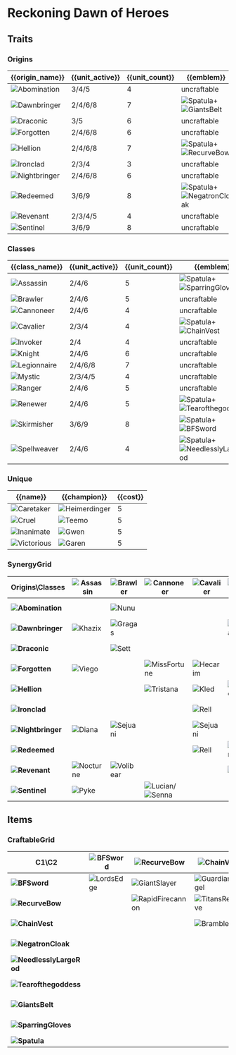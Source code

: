# Reckoning Dawn of Heroes

## Traits
### Origins
| {{origin_name}}                                                      | {{unit_active}} | {{unit_count}} | {{emblem}}                                                                                                  | {{desc}} |
| -                                                                    | -               | -              | -                                                                                                           | -        |
| ![Abomination](../tfttraits/icon/set5.5/ShadowYoumuusGhostblade.png) | 3/4/5           | 4              | uncraftable                                                                                                 |          |
| ![Dawnbringer](../tfttraits/icon/set5.5/WarlordsBanner.png)          | 2/4/6/8         | 7              | ![Spatula](../tftitems/icon/set5.5/Spatula.png)+![GiantsBelt](../tftitems/icon/set5.5/GiantsBelt.png)       |          |
| ![Draconic](../tfttraits/icon/set5.5/DraconicEmblem.png)             | 3/5             | 6              | uncraftable                                                                                                 |          |
| ![Forgotten](../tfttraits/icon/set5.5/ShadowSwordoftheDivine.png)    | 2/4/6/8         | 6              | uncraftable                                                                                                 |          |
| ![Hellion](../tfttraits/icon/set5.5/DuelistsZeal.png)                | 2/4/6/8         | 7              | ![Spatula](../tftitems/icon/set5.5/Spatula.png)+![RecurveBow](../tftitems/icon/set5.5/RecurveBow.png)       |          |
| ![Ironclad](../tfttraits/icon/set5.5/IroncladEmblem.png)             | 2/3/4           | 3              | uncraftable                                                                                                 |          |
| ![Nightbringer](../tfttraits/icon/set5.5/ShadowWarlordsBanner.png)   | 2/4/6/8         | 6              | uncraftable                                                                                                 |          |
| ![Redeemed](../tfttraits/icon/set5.5/ElderwoodHeirloom.png)          | 3/6/9           | 8              | ![Spatula](../tftitems/icon/set5.5/Spatula.png)+![NegatronCloak](../tftitems/icon/set5.5/NegatronCloak.png) |          |
| ![Revenant](../tfttraits/icon/set5.5/ShadowElderwoodHeirloom.png)    | 2/3/4/5         | 4              | uncraftable                                                                                                 |          |
| ![Sentinel](../tfttraits/icon/set5.5/SentinelEmblem.png)             | 3/6/9           | 8              | uncraftable                                                                                                 |          |

### Classes
| {{class_name}}                                                 | {{unit_active}} | {{unit_count}} | {{emblem}}                                                                                                            | {{desc}} |
| -                                                              | -               | -              | -                                                                                                                     | -        |
| ![Assassin](../tfttraits/icon/set5.5/YoumuusGhostblade.png)    | 2/4/6           | 5              | ![Spatula](../tftitems/icon/set5.5/Spatula.png)+![SparringGloves](../tftitems/icon/set5.5/SparringGloves.png)         |          |
| ![Brawler](../tfttraits/icon/set5.5/BrawlerEmblem.png)         | 2/4/6           | 5              | uncraftable                                                                                                           |          |
| ![Cannoneer](../tfttraits/icon/set5.5/CannoneerEmblem.png)     | 2/4/6           | 4              | uncraftable                                                                                                           |          |
| ![Cavalier](../tfttraits/icon/set5.5/VanguardsCuirass.png)     | 2/3/4           | 4              | ![Spatula](../tftitems/icon/set5.5/Spatula.png)+![ChainVest](../tftitems/icon/set5.5/ChainVest.png)                   |          |
| ![Invoker](../tfttraits/icon/set5.5/InvokerEmblem.png)         | 2/4             | 4              | uncraftable                                                                                                           |          |
| ![Knight](../tfttraits/icon/set5.5/KnightEmblem.png)           | 2/4/6           | 6              | uncraftable                                                                                                           |          |
| ![Legionnaire](../tfttraits/icon/set5.5/LegionnaireEmblem.png) | 2/4/6/8         | 7              | uncraftable                                                                                                           |          |
| ![Mystic](../tfttraits/icon/set5.5/MysticEmblem.png)           | 2/3/4/5         | 4              | uncraftable                                                                                                           |          |
| ![Ranger](../tfttraits/icon/set5.5/RangerEmblem.png)           | 2/4/6           | 5              | uncraftable                                                                                                           |          |
| ![Renewer](../tfttraits/icon/set5.5/MagesCap.png)              | 2/4/6           | 5              | ![Spatula](../tftitems/icon/set5.5/Spatula.png)+![Tearofthegoddess](../tftitems/icon/set5.5/Tearofthegoddess.png)     |          |
| ![Skirmisher](../tfttraits/icon/set5.5/SwordoftheDivine.png)   | 3/6/9           | 8              | ![Spatula](../tftitems/icon/set5.5/Spatula.png)+![BFSword](../tftitems/icon/set5.5/BFSword.png)                       |          |
| ![Spellweaver](../tfttraits/icon/set5.5/MantleofDusk.png)      | 2/4/6           | 4              | ![Spatula](../tftitems/icon/set5.5/Spatula.png)+![NeedlesslyLargeRod](../tftitems/icon/set5.5/NeedlesslyLargeRod.png) |          |

### Unique
| {{name}}                                               | {{champion}}                                                  | {{cost}} |
| -                                                      | -                                                             | -        |
| ![Caretaker](../tfttraits/icon/set5.5/Caretaker.svg)   | ![Heimerdinger](../tftchampions/icon/set5.5/Heimerdinger.png) | 5        |
| ![Cruel](../tfttraits/icon/set5.5/Cruel.svg)           | ![Teemo](../tftchampions/icon/set5.5/Teemo.png)               | 5        |
| ![Inanimate](../tfttraits/icon/set5.5/Inanimate.svg)   | ![Gwen](../tftchampions/icon/set5.5/Gwen.png)                 | 5        |
| ![Victorious](../tfttraits/icon/set5.5/Victorious.svg) | ![Garen](../tftchampions/icon/set5.5/Garen.png)               | 5        |

### SynergyGrid
| ****Origins\Classes****                                                  | **![Assassin](../tfttraits/icon/set5.5/YoumuusGhostblade.png)** | **![Brawler](../tfttraits/icon/set5.5/BrawlerEmblem.png)** | **![Cannoneer](../tfttraits/icon/set5.5/CannoneerEmblem.png)**                                    | **![Cavalier](../tfttraits/icon/set5.5/VanguardsCuirass.png)** | **![Invoker](../tfttraits/icon/set5.5/InvokerEmblem.png)** | **![Knight](../tfttraits/icon/set5.5/KnightEmblem.png)** | **![Legionnaire](../tfttraits/icon/set5.5/LegionnaireEmblem.png)**                                | **![Mystic](../tfttraits/icon/set5.5/MysticEmblem.png)**      | **![Ranger](../tfttraits/icon/set5.5/RangerEmblem.png)** | **![Renewer](../tfttraits/icon/set5.5/MagesCap.png)**         | **![Skirmisher](../tfttraits/icon/set5.5/SwordoftheDivine.png)**                                | **![Spellweaver](../tfttraits/icon/set5.5/MantleofDusk.png)** |
| -                                                                        | -                                                               | -                                                          | -                                                                                                 | -                                                              | -                                                          | -                                                        | -                                                                                                 | -                                                             | -                                                        | -                                                             | -                                                                                               | -                                                             |
| **![Abomination](../tfttraits/icon/set5.5/ShadowYoumuusGhostblade.png)** |                                                                 | ![Nunu](../tftchampions/icon/set5.5/Nunu.png)              |                                                                                                   |                                                                |                                                            |                                                          | ![Kalista](../tftchampions/icon/set5.5/Kalista.png)                                               | ![Fiddlesticks](../tftchampions/icon/set5.5/Fiddlesticks.png) |                                                          |                                                               |                                                                                                 | ![Brand](../tftchampions/icon/set5.5/Brand.png)               |
| **![Dawnbringer](../tfttraits/icon/set5.5/WarlordsBanner.png)**          | ![Khazix](../tftchampions/icon/set5.5/Khazix.png)               | ![Gragas](../tftchampions/icon/set5.5/Gragas.png)          |                                                                                                   |                                                                | ![Karma](../tftchampions/icon/set5.5/Karma.png)            | ![Garen](../tftchampions/icon/set5.5/Garen.png)          | ![Riven](../tftchampions/icon/set5.5/Riven.png)                                                   |                                                               |                                                          | ![Soraka](../tftchampions/icon/set5.5/Soraka.png)             | ![Nidalee](../tftchampions/icon/set5.5/Nidalee.png)                                             |                                                               |
| **![Draconic](../tfttraits/icon/set5.5/DraconicEmblem.png)**             |                                                                 | ![Sett](../tftchampions/icon/set5.5/Sett.png)              |                                                                                                   |                                                                |                                                            | ![Galio](../tftchampions/icon/set5.5/Galio.png)          |                                                                                                   |                                                               | ![Ashe](../tftchampions/icon/set5.5/Ashe.png)            | ![Heimerdinger](../tftchampions/icon/set5.5/Heimerdinger.png) | ![Udyr](../tftchampions/icon/set5.5/Udyr.png)                                                   | ![Zyra](../tftchampions/icon/set5.5/Zyra.png)                 |
| **![Forgotten](../tfttraits/icon/set5.5/ShadowSwordoftheDivine.png)**    | ![Viego](../tftchampions/icon/set5.5/Viego.png)                 |                                                            | ![MissFortune](../tftchampions/icon/set5.5/MissFortune.png)                                       | ![Hecarim](../tftchampions/icon/set5.5/Hecarim.png)            |                                                            | ![Thresh](../tftchampions/icon/set5.5/Thresh.png)        | ![Draven](../tftchampions/icon/set5.5/Draven.png)                                                 |                                                               | ![Vayne](../tftchampions/icon/set5.5/Vayne.png)          |                                                               | ![Viego](../tftchampions/icon/set5.5/Viego.png)                                                 |                                                               |
| **![Hellion](../tfttraits/icon/set5.5/DuelistsZeal.png)**                |                                                                 |                                                            | ![Tristana](../tftchampions/icon/set5.5/Tristana.png)                                             | ![Kled](../tftchampions/icon/set5.5/Kled.png)                  | ![Teemo](../tftchampions/icon/set5.5/Teemo.png)            | ![Poppy](../tftchampions/icon/set5.5/Poppy.png)          |                                                                                                   | ![Lulu](../tftchampions/icon/set5.5/Lulu.png)                 |                                                          |                                                               | ![Kennen](../tftchampions/icon/set5.5/Kennen.png)                                               | ![Ziggs](../tftchampions/icon/set5.5/Ziggs.png)               |
| **![Ironclad](../tfttraits/icon/set5.5/IroncladEmblem.png)**             |                                                                 |                                                            |                                                                                                   | ![Rell](../tftchampions/icon/set5.5/Rell.png)                  |                                                            | ![Nautilus](../tftchampions/icon/set5.5/Nautilus.png)    |                                                                                                   |                                                               |                                                          |                                                               | ![Jax](../tftchampions/icon/set5.5/Jax.png)                                                     |                                                               |
| **![Nightbringer](../tfttraits/icon/set5.5/ShadowWarlordsBanner.png)**   | ![Diana](../tftchampions/icon/set5.5/Diana.png)                 | ![Sejuani](../tftchampions/icon/set5.5/Sejuani.png)        |                                                                                                   | ![Sejuani](../tftchampions/icon/set5.5/Sejuani.png)            |                                                            |                                                          | ![Yasuo](../tftchampions/icon/set5.5/Yasuo.png)                                                   |                                                               | ![Aphelios](../tftchampions/icon/set5.5/Aphelios.png)    | ![Vladimir](../tftchampions/icon/set5.5/Vladimir.png)         | ![LeeSin](../tftchampions/icon/set5.5/LeeSin.png)                                               |                                                               |
| **![Redeemed](../tfttraits/icon/set5.5/ElderwoodHeirloom.png)**          |                                                                 |                                                            |                                                                                                   | ![Rell](../tftchampions/icon/set5.5/Rell.png)                  | ![Syndra](../tftchampions/icon/set5.5/Syndra.png)          | ![Leona](../tftchampions/icon/set5.5/Leona.png)          | ![Aatrox](../tftchampions/icon/set5.5/Aatrox.png)/![Kayle](../tftchampions/icon/set5.5/Kayle.png) | ![Lux](../tftchampions/icon/set5.5/Lux.png)                   | ![Varus](../tftchampions/icon/set5.5/Varus.png)          |                                                               |                                                                                                 | ![Velkoz](../tftchampions/icon/set5.5/Velkoz.png)             |
| **![Revenant](../tfttraits/icon/set5.5/ShadowElderwoodHeirloom.png)**    | ![Nocturne](../tftchampions/icon/set5.5/Nocturne.png)           | ![Volibear](../tftchampions/icon/set5.5/Volibear.png)      |                                                                                                   |                                                                | ![Ivern](../tftchampions/icon/set5.5/Ivern.png)            |                                                          |                                                                                                   | ![Fiddlesticks](../tftchampions/icon/set5.5/Fiddlesticks.png) |                                                          | ![Ivern](../tftchampions/icon/set5.5/Ivern.png)               |                                                                                                 |                                                               |
| **![Sentinel](../tfttraits/icon/set5.5/SentinelEmblem.png)**             | ![Pyke](../tftchampions/icon/set5.5/Pyke.png)                   |                                                            | ![Lucian](../tftchampions/icon/set5.5/Lucian.png)/![Senna](../tftchampions/icon/set5.5/Senna.png) |                                                                |                                                            | ![Galio](../tftchampions/icon/set5.5/Galio.png)          | ![Irelia](../tftchampions/icon/set5.5/Irelia.png)                                                 |                                                               | ![Akshan](../tftchampions/icon/set5.5/Akshan.png)        | ![Rakan](../tftchampions/icon/set5.5/Rakan.png)               | ![Irelia](../tftchampions/icon/set5.5/Irelia.png)/![Olaf](../tftchampions/icon/set5.5/Olaf.png) |                                                               |

## Items
### CraftableGrid
| ****C1\C2****                                                             | **![BFSword](../tftitems/icon/set5.5/BFSword.png)** | **![RecurveBow](../tftitems/icon/set5.5/RecurveBow.png)**       | **![ChainVest](../tftitems/icon/set5.5/ChainVest.png)**     | **![NegatronCloak](../tftitems/icon/set5.5/NegatronCloak.png)**   | **![NeedlesslyLargeRod](../tftitems/icon/set5.5/NeedlesslyLargeRod.png)**   | **![Tearofthegoddess](../tftitems/icon/set5.5/Tearofthegoddess.png)** | **![GiantsBelt](../tftitems/icon/set5.5/GiantsBelt.png)**     | **![SparringGloves](../tftitems/icon/set5.5/SparringGloves.png)** | **![Spatula](../tftitems/icon/set5.5/Spatula.png)**                 |
| -                                                                         | -                                                   | -                                                               | -                                                           | -                                                                 | -                                                                           | -                                                                     | -                                                             | -                                                                 | -                                                                   |
| **![BFSword](../tftitems/icon/set5.5/BFSword.png)**                       | ![LordsEdge](../tftitems/icon/set5.5/LordsEdge.png) | ![GiantSlayer](../tftitems/icon/set5.5/GiantSlayer.png)         | ![GuardianAngel](../tftitems/icon/set5.5/GuardianAngel.png) | ![Bloodthirster](../tftitems/icon/set5.5/Bloodthirster.png)       | ![HextechGunblade](../tftitems/icon/set5.5/HextechGunblade.png)             | ![SpearofShojin](../tftitems/icon/set5.5/SpearofShojin.png)           | ![ZekesHerald](../tftitems/icon/set5.5/ZekesHerald.png)       | ![InfinityEdge](../tftitems/icon/set5.5/InfinityEdge.png)         | ![SwordoftheDivine](../tftitems/icon/set5.5/SwordoftheDivine.png)   |
| **![RecurveBow](../tftitems/icon/set5.5/RecurveBow.png)**                 |                                                     | ![RapidFirecannon](../tftitems/icon/set5.5/RapidFirecannon.png) | ![TitansResolve](../tftitems/icon/set5.5/TitansResolve.png) | ![RunaansHurricane](../tftitems/icon/set5.5/RunaansHurricane.png) | ![GuinsoosRageblade](../tftitems/icon/set5.5/GuinsoosRageblade.png)         | ![StatikkShiv](../tftitems/icon/set5.5/StatikkShiv.png)               | ![ZzRotPortal](../tftitems/icon/set5.5/ZzRotPortal.png)       | ![LastWhisper](../tftitems/icon/set5.5/LastWhisper.png)           | ![DuelistsZeal](../tftitems/icon/set5.5/DuelistsZeal.png)           |
| **![ChainVest](../tftitems/icon/set5.5/ChainVest.png)**                   |                                                     |                                                                 | ![BrambleVest](../tftitems/icon/set5.5/BrambleVest.png)     | ![IronWill](../tftitems/icon/set5.5/IronWill.png)                 | ![LocketoftheIronSolari](../tftitems/icon/set5.5/LocketoftheIronSolari.png) | ![FrozenHeart](../tftitems/icon/set5.5/FrozenHeart.png)               | ![SunfireCape](../tftitems/icon/set5.5/SunfireCape.png)       | ![Shroud](../tftitems/icon/set5.5/Shroud.png)                     | ![VanguardsCuirass](../tftitems/icon/set5.5/VanguardsCuirass.png)   |
| **![NegatronCloak](../tftitems/icon/set5.5/NegatronCloak.png)**           |                                                     |                                                                 |                                                             | ![DragonsClaw](../tftitems/icon/set5.5/DragonsClaw.png)           | ![IonicSpark](../tftitems/icon/set5.5/IonicSpark.png)                       | ![Chalice](../tftitems/icon/set5.5/Chalice.png)                       | ![Zephyr](../tftitems/icon/set5.5/Zephyr.png)                 | ![Quicksilver](../tftitems/icon/set5.5/Quicksilver.png)           | ![ElderwoodHeirloom](../tftitems/icon/set5.5/ElderwoodHeirloom.png) |
| **![NeedlesslyLargeRod](../tftitems/icon/set5.5/NeedlesslyLargeRod.png)** |                                                     |                                                                 |                                                             |                                                                   | ![RabadonsDeathcap](../tftitems/icon/set5.5/RabadonsDeathcap.png)           | ![LudensEcho](../tftitems/icon/set5.5/LudensEcho.png)                 | ![Morellonomicon](../tftitems/icon/set5.5/Morellonomicon.png) | ![ArcaneGauntlet](../tftitems/icon/set5.5/ArcaneGauntlet.png)     | ![MantleofDusk](../tftitems/icon/set5.5/MantleofDusk.png)           |
| **![Tearofthegoddess](../tftitems/icon/set5.5/Tearofthegoddess.png)**     |                                                     |                                                                 |                                                             |                                                                   |                                                                             | ![BlueSentinel](../tftitems/icon/set5.5/BlueSentinel.png)             | ![Redemption](../tftitems/icon/set5.5/Redemption.png)         | ![HandofJustice](../tftitems/icon/set5.5/HandofJustice.png)       | ![MagesCap](../tftitems/icon/set5.5/MagesCap.png)                   |
| **![GiantsBelt](../tftitems/icon/set5.5/GiantsBelt.png)**                 |                                                     |                                                                 |                                                             |                                                                   |                                                                             |                                                                       | ![WarmogsArmor](../tftitems/icon/set5.5/WarmogsArmor.png)     | ![Backhand](../tftitems/icon/set5.5/Backhand.png)                 | ![WarlordsBanner](../tftitems/icon/set5.5/WarlordsBanner.png)       |
| **![SparringGloves](../tftitems/icon/set5.5/SparringGloves.png)**         |                                                     |                                                                 |                                                             |                                                                   |                                                                             |                                                                       |                                                               | ![ThiefsGloves](../tftitems/icon/set5.5/ThiefsGloves.png)         | ![YoumuusGhostblade](../tftitems/icon/set5.5/YoumuusGhostblade.png) |
| **![Spatula](../tftitems/icon/set5.5/Spatula.png)**                       |                                                     |                                                                 |                                                             |                                                                   |                                                                             |                                                                       |                                                               |                                                                   | ![ForceofNature](../tftitems/icon/set5.5/ForceofNature.png)         |
